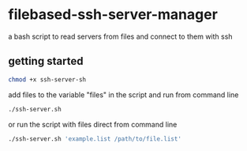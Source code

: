 # filebased-ssh-server-manager
a bash script to read servers from files and connect to them with ssh

## getting started

```bash 
chmod +x ssh-server-sh
```

add files to the variable "files" in the script and run from command line
```bash
./ssh-server.sh
```

or run the script with files direct from command line
```bash
./ssh-server.sh 'example.list /path/to/file.list'
```
